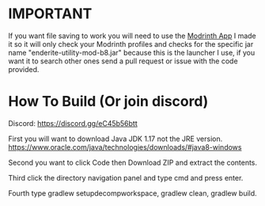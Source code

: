 # IMPORTANT
If you want file saving to work you will need to use the [Modrinth App](https://modrinth.com/app) I made it so it will only check your Modrinth profiles and checks for the specific jar name "enderite-utility-mod-b8.jar" because this is the launcher I use, if you want it to search other ones send a pull request or issue with the code provided.

# How To Build (Or join discord)
Discord: https://discord.gg/eC45b56btt

First you will want to download Java JDK 1.17 not the JRE version.
https://www.oracle.com/java/technologies/downloads/#java8-windows

Second you want to click Code then Download ZIP and extract the contents.

Third click the directory navigation panel and type cmd and press enter.

Fourth type gradlew setupdecompworkspace, gradlew clean, gradlew build.